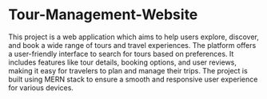 # Tour-Management-Website

This project is a web application which aims to help users explore, discover, and book a wide range of tours and travel experiences. The platform offers a user-friendly interface to search for tours based on preferences. It includes features like tour details, booking options, and user reviews, making it easy for travelers to plan and manage their trips. The project is built using MERN stack to ensure a smooth and responsive user experience for various devices.
